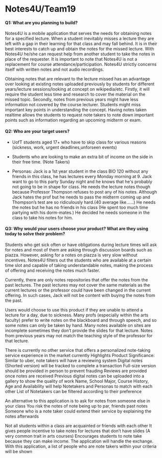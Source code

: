 # Notes4U/Team19

#### Q1: What are you planning to build?

Notes4U is a mobile application that serves the needs for obtaining notes for a specified lecture. 
When a student inevitably misses a lecture they are left with a gap in their learning for that class and may fall behind. 
It is in their best interests to catch up and obtain the notes for the missed lecture. With Notes4U he/she can request 
help from another student to take the notes in place of the requester. It is important to note that Notes4U is not a 
replacement for course attendance/participation. Notes4U strictly concerns itself with written notes and not audio
recordings.

Obtaining notes that are relevant to the lecture missed has an advantage over looking at existing notes uploaded 
previously by students for different years/lecture sessions/looking at concept on wikipedia/etc. Firstly, it will
require the student less time and research to cover the material on the missed topic. Secondly, notes from previous years
might have less information not covered by the course lecturer. Students might miss important key points in understanding
the concept. Having notes taken realtime allows the students to request note takers to note down important points such as 
information regarding an upcoming midterm or exam.  

#### Q2: Who are your target users?

- UofT students aged 17+ who have to skip class for various reasons (sickness, work, urgent deadlines,unforseen events)

- Students who are looking to make an extra bit of income on the side in their free time. (Note Takers)

- Personas: Jack is a 1st year student in the class BIO 120 without any friends in this class, he has lectures every Monday morning at 9. 
Jack want to go to this party Sunday night and he knows that he's probably not going to be in shape for class. He needs the lecture 
notes though because Professor Thompson refuses to post any of his notes. Although Jack hates the prof but he needs to pass the midterm coming 
up and Thompson’s test are so ridiculously hard.(40 average like…...) He needs the notes but he has no friends in his class 
(He spent too much time partying with his dorm-mates.) He decided he needs someone in the class to take his notes for him.

#### Q3: Why would your users choose your product? What are they using today to solve their problem?

Students who get sick often or have obligations during lecture times will ask for notes and most of them are asking through discussion boards such as piazza. 
However, asking for a notes on piazza is very slow without incentives. Notes4U filters out the students who are available at a certain time slot and 
capable of taking understandable notes, making the process of offering and receiving the notes much faster. 

Currently, there are only notes repositories that offer the notes from the past lectures. 
The past lectures may not cover the same materials as the current lectures or 
the professor could have been changed in the current offering. In such cases, Jack will not 
be content with buying the notes from the past. 

Users would choose to use this product if they are unable to attend a lecture for a day, due to sickness. 
Many profs (especially within the arts faculty) prefer to write notes on the blackboard and through speech, and so
some notes can only be taken by hand.
Many notes available on sites are incomplete sometimes they don’t provide the slides for that lecture.
Notes from previous years may not match the teaching style of the professor for that lecture.

There is currently no other service that offers a personalized note-taking service experience in the market currently
Highlights Product Significance:
Similar to uber, note takers will have a reviewing system
Digital notes (Shorted version) will be tracked to complete a transaction
Full-size version should be provided in person to prevent frauding
Reviews are provided once notes are received 
Previous digital notes can be uploaded into a gallery to show the quality of work
Name, School Major, Course History, Age and Availability will help Notetakers and Personas to match with each other
List of Notetakers can be filtered according to their preference 


An alternative to this application is to ask for notes from someone else in your class
You risk the notes of note being up to par, friends past notes
Someone who is a note taker could extend their service by explaining the notes afterwards

Not all students within a class are acquainted or friends with each other
It gives people incentive to take notes for lectures that don’t have slides (A very common trait in arts courses)
Encourages students to note take because they can make income. The application will handle the exchange.
With this application, a list of people who are note takers within your criteria will be shown
 
